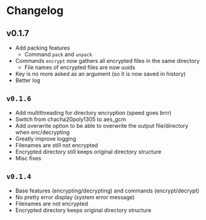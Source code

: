 # Changelog

## v0.1.7

- Add packing features
  - Command `pack` and `unpack`
- Commands `encrypt` now gathers all encrypted files in the same directory
  - File names of encrypted files are now uuids
- Key is no more asked as an argument (so it is now saved in history)
- Better log

## `v0.1.6`

- Add multithreading for directory encryption (speed goes brrr)
- Switch from chacha20poly1305 to aes_gcm
- Add overwrite option to be able to overwrite the output file/directory when enc/decrypting
- Greatly improve logging
- Filenames are still not encrypted
- Encrypted directory still keeps original directory structure
- Misc fixes

## `v0.1.4`

- Base features (encrypting/decrypting) and commands (encrypt/decrypt)
- No pretty error display (system error message)
- Filenames are not encrypted
- Encrypted directory keeps original directory structure
